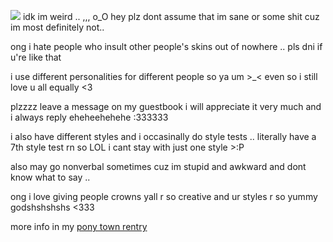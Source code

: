 ![](https://cdn.discordapp.com/attachments/886288865156005918/1178593546140389426/Untitled357_20231119190819.png?ex=6576b5c6&is=656440c6&hm=5038359b067509ec8a2a2b7989bf9a064dfe9d8ad19769631178737f6a15ee66&)
idk im weird .. ,,, o_O hey plz dont assume that im sane or some shit cuz im most definitely not..

ong i hate people who insult other people's skins out of nowhere .. pls dni if u're like that

i use different personalities for different people so ya um >_< even so i still love u all equally <3

plzzzz leave a message on my guestbook i will appreciate it very much and i always reply eheheehehehe :333333

i also have different styles and i occasinally do style tests .. literally have a 7th style test rn so LOL i cant stay with just one style >:P

also may go nonverbal sometimes cuz im stupid and awkward and dont know what to say ..

ong i love giving people crowns yall r so creative and ur styles r so yummy godshshshshs <333

more info in my [pony town rentry](https://rentry.co/rinukute-ponytown)
